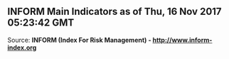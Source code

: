 ## INFORM Main Indicators as of Thu, 16 Nov 2017 05:23:42 GMT

Source: **INFORM (Index For Risk Management) - http://www.inform-index.org**